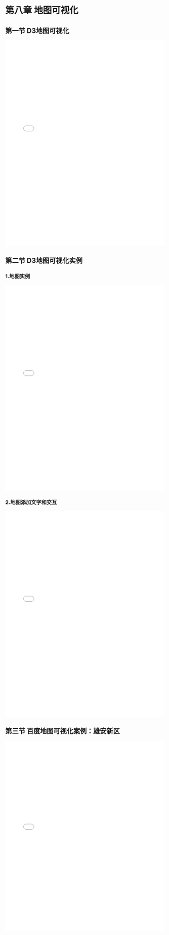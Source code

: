 # 第八章 地图可视化

## 第一节 D3地图可视化

<iframe src="/CH8/ChinaMap.htm" scrolling="yes" frameborder="0" width="100%" height="650px"></iframe>

## 第二节 D3地图可视化实例

### 1.地图实例

<iframe src="/CH8/ChinaMapGDP.htm scrolling="yes" frameborder="0" width="100%" height="650px"></iframe>

### 2.地图添加文字和交互

<iframe src="/CH8/ChinaMapGDPOK.htm" scrolling="yes" frameborder="0" width="100%" height="650px"></iframe>

## 第三节 百度地图可视化案例：雄安新区

<iframe src="/CH8/xionganMap.htm" scrolling="yes" frameborder="0" width="100%" height="600px"></iframe>